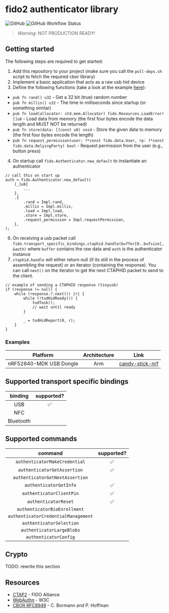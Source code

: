 # fido2 authenticator library

![GitHub](https://img.shields.io/github/license/r4gus/ztap?style=flat-square)
![GitHub Workflow Status](https://img.shields.io/github/workflow/status/r4gus/ztap/CI?style=flat-square)

> _Warning_: NOT PRODUCTION READY!

## Getting started

The following steps are required to get started:

1. Add this repository to your project (make sure you call the `pull-deps.sh` script to fetch the required cbor library)
2. Implement a basic application that acts as a raw usb hid device
3. Define the following functions (take a look at the example [here](https://github.com/r4gus/candy-stick-nrf/blob/master/src/auth_descriptor.zig)):
  - `pub fn rand() u32` - Get a 32 bit (true) random number
  - `pub fn millis() u32` - The time in milliseconds since startup (or something similar)
  - `pub fn load(allocator: std.mem.Allocator) fido.Resources.LoadError![]u8` - Load data from memory (the first four bytes encode the data length and MUST NOT be returned)
  - `pub fn store(data: []const u8) void` - Store the given data to memory (the first four bytes encode the length)
  - `pub fn request_permission(user: ?*const fido.data.User, rp: ?*const fido.data.RelyingParty) bool` - Request permission from the user (e.g., button press)
4. On startup call `fido.Authenticator.new_default` to instantiate an authenticator
```zig
// call this on start up
auth = fido.Authenticator.new_default(
    [_]u8{
        ...      
    },                                                                          
    .{                          
        .rand = Impl.rand,
        .millis = Impl.millis,
        .load = Impl.load,     
        .store = Impl.store,
        .request_permission = Impl.requestPermission,
    },
);
```
6. On receiving a usb packet call `fido.transport_specific_bindings.ctaphid.handle(buffer[0..bufsize], &auth)` where `buffer` contains the raw data and `auth` is the authenticator instance
7. `ctaphid.handle` will either return null (if its still in the process of assembling the request) or an iterator (containing the response). You can call `next()` on the iterator to get the next CTAPHID packet to send to the client.
```zig
// example of sending a CTAPHID response (tinyusb)
if (response != null) {
    while (response.?.next()) |r| {
        while (!tudHidReady()) {
            tudTask();
            // wait until ready
        }

        _ = tudHidReport(0, r);
    }
}
```

### Examples

| Platform | Architecture | Link |
|:--------:|:------------:|:----:|
| nRF52840-MDK USB Dongle | Arm | [candy-stick-nrf](https://github.com/r4gus/candy-stick-nrf) |

## Supported transport specific bindings

| binding           | supported? |
|:-----------------:|:----------:|
| USB | ✅ |
| NFC |    |
| Bluetooth |   |


## Supported commands

| command           | supported? |
|:-----------------:|:----------:|
| `authenticatorMakeCredential`     | ✅ |
| `authenticatorGetAssertion`       | ✅ |
| `authenticatorGetNextAssertion`   |    |
| `authenticatorGetInfo`            | ✅ |
| `authenticatorClientPin`          | ✅ |
| `authenticatorReset`              | ✅ |
| `authenticatorBioEnrollment`      |    |
| `authenticatorCredentialManagement` |    |
| `authenticatorSelection`          |    |
| `authenticatorLargeBlobs`         |    |
| `authenticatorConfig`             |    |

## Crypto

TODO: rewrite this section

## Resources

- [CTAP2](https://fidoalliance.org/specs/fido-v2.1-ps-20210615/fido-client-to-authenticator-protocol-v2.1-ps-errata-20220621.html#intro) - FIDO Alliance
- [WebAuthn](https://www.w3.org/TR/webauthn-3/) - W3C
- [CBOR RFC8949](https://www.rfc-editor.org/rfc/rfc8949.html) - C. Bormann and P. Hoffman
